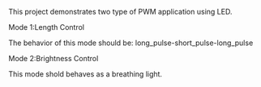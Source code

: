 This project demonstrates two type of PWM application using LED.

Mode 1:Length Control

The behavior of this mode should be: long_pulse-short_pulse-long_pulse

Mode 2:Brightness Control

This mode shold behaves as a breathing light.
